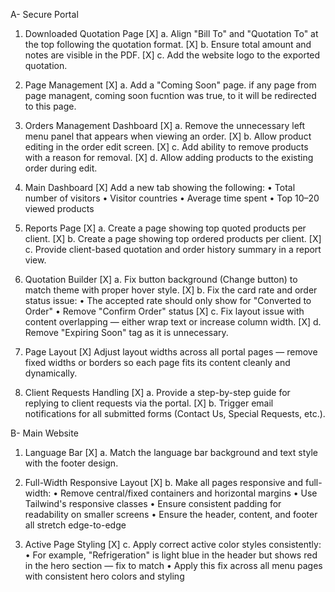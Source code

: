 A- Secure Portal
1. Downloaded Quotation Page
[X] a. Align "Bill To" and "Quotation To" at the top following the quotation format.
[X] b. Ensure total amount and notes are visible in the PDF.
[X] c. Add the website logo to the exported quotation.

2. Page Management
[X] a. Add a "Coming Soon" page.  if any page from page managent, coming soon fucntion was true, to it will be redirected to this page.

3. Orders Management Dashboard
[X] a. Remove the unnecessary left menu panel that appears when viewing an order.
[X] b. Allow product editing in the order edit screen.
[X] c. Add ability to remove products with a reason for removal.
[X] d. Allow adding products to the existing order during edit.

4. Main Dashboard
[X] Add a new tab showing the following:
 • Total number of visitors
 • Visitor countries
 • Average time spent
 • Top 10–20 viewed products


5. Reports Page
[X] a. Create a page showing top quoted products per client.
[X] b. Create a page showing top ordered products per client.
[X] c. Provide client-based quotation and order history summary in a report view.

6. Quotation Builder
[X] a. Fix button background (Change button) to match theme with proper hover style.
[X] b. Fix the card rate and order status issue:
  • The accepted rate should only show for "Converted to Order"
  • Remove "Confirm Order" status
[X] c. Fix layout issue with <td> content overlapping — either wrap text or increase column width.
[X] d. Remove "Expiring Soon" tag as it is unnecessary.

7. Page Layout
[X] Adjust layout widths across all portal pages — remove fixed widths or borders so each page fits its content cleanly and dynamically.

8. Client Requests Handling
[X] a. Provide a step-by-step guide for replying to client requests via the portal.
[X] b. Trigger email notifications for all submitted forms (Contact Us, Special Requests, etc.).


B- Main Website
1. Language Bar
[X] a. Match the language bar background and text style with the footer design.

2. Full-Width Responsive Layout
[X] b. Make all pages responsive and full-width:
 • Remove central/fixed containers and horizontal margins
 • Use Tailwind's responsive classes
 • Ensure consistent padding for readability on smaller screens
 • Ensure the header, content, and footer all stretch edge-to-edge

3. Active Page Styling
[X] c. Apply correct active color styles consistently:
 • For example, "Refrigeration" is light blue in the header but shows red in the hero section — fix to match
 • Apply this fix across all menu pages with consistent hero colors and styling